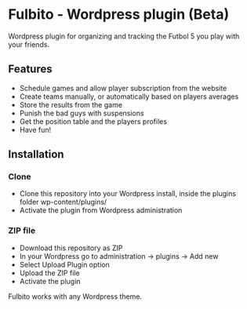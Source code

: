 # Fulbito - Wordpress plugin (Beta)

Wordpress plugin for organizing and tracking the Futbol 5 you play with your friends.

## Features
- Schedule games and allow player subscription from the website
- Create teams manually, or automatically based on players averages
- Store the results from the game
- Punish the bad guys with suspensions
- Get the position table and the players profiles
- Have fun!

## Installation
### Clone
- Clone this repository into your Wordpress install, inside the plugins folder wp-content/plugins/
- Activate the plugin from Wordpress administration
### ZIP file
- Download this repository as ZIP
- In your Wordpress go to administration -> plugins -> Add new
- Select Upload Plugin option
- Upload the ZIP file
- Activate the plugin

Fulbito works with any Wordpress theme.
